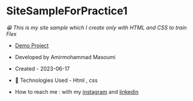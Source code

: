 # SiteSampleForPractice1
*😁 This is my site sample which I create only with HTML and CSS to train Flex*
- [Demo Project](https://masoomi1396.github.io/SiteSampleForPractice1/)
- Developed by Amirmohammad Masoumi
- Created - 2023-06-17
- 🤖 Technologies Used - Html , css 

- How to reach me : with my
[instagram](https://www.instagram.com/masoomi1402) and
[linkedin](https://www.linkedin.com/in/masoumi1402) 
